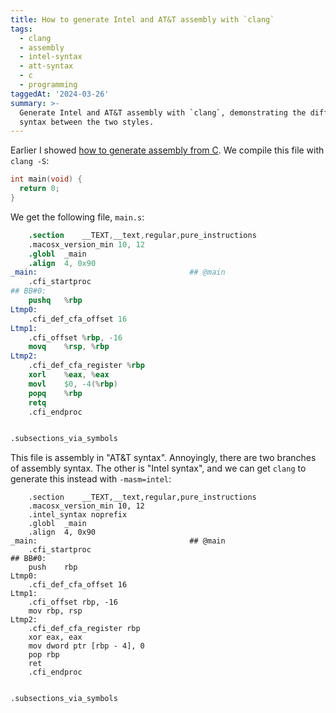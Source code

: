 ```yaml
---
title: How to generate Intel and AT&T assembly with `clang`
tags:
  - clang
  - assembly
  - intel-syntax
  - att-syntax
  - c
  - programming
taggedAt: '2024-03-26'
summary: >-
  Generate Intel and AT&T assembly with `clang`, demonstrating the difference in
  syntax between the two styles.
---
```


Earlier I showed [how to generate assembly from C](/2017/02/03/c-generate-assembly/). We compile this file with `clang -S`:

```c
int main(void) {
  return 0;
}
```

We get the following file, `main.s`:

```s
	.section	__TEXT,__text,regular,pure_instructions
	.macosx_version_min 10, 12
	.globl	_main
	.align	4, 0x90
_main:                                  ## @main
	.cfi_startproc
## BB#0:
	pushq	%rbp
Ltmp0:
	.cfi_def_cfa_offset 16
Ltmp1:
	.cfi_offset %rbp, -16
	movq	%rsp, %rbp
Ltmp2:
	.cfi_def_cfa_register %rbp
	xorl	%eax, %eax
	movl	$0, -4(%rbp)
	popq	%rbp
	retq
	.cfi_endproc


.subsections_via_symbols
```

This file is assembly in "AT&T syntax". Annoyingly, there are two branches of assembly syntax. The other is "Intel syntax", and we can get `clang` to generate this instead with `-masm=intel`:

```
	.section	__TEXT,__text,regular,pure_instructions
	.macosx_version_min 10, 12
	.intel_syntax noprefix
	.globl	_main
	.align	4, 0x90
_main:                                  ## @main
	.cfi_startproc
## BB#0:
	push	rbp
Ltmp0:
	.cfi_def_cfa_offset 16
Ltmp1:
	.cfi_offset rbp, -16
	mov	rbp, rsp
Ltmp2:
	.cfi_def_cfa_register rbp
	xor	eax, eax
	mov	dword ptr [rbp - 4], 0
	pop	rbp
	ret
	.cfi_endproc


.subsections_via_symbols
```

